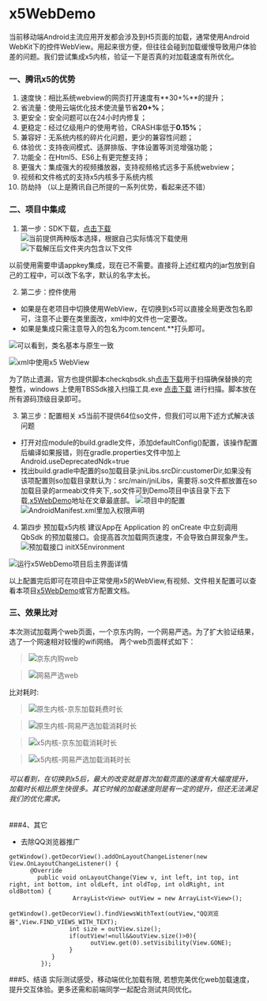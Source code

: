 # x5WebDemo
   当前移动端Android主流应用开发都会涉及到H5页面的加载，通常使用Android WebKit下的控件WebView。用起来很方便，但往往会碰到加载缓慢导致用户体验差的问题。我们尝试集成x5内核，验证一下是否真的对加载速度有所优化。

### 一、腾讯x5的优势
1) 速度快：相比系统webview的网页打开速度有**30+%**的提升；
2) 省流量：使用云端优化技术使流量节省**20+%**；
3) 更安全：安全问题可以在24小时内修复；
4) 更稳定：经过亿级用户的使用考验，CRASH率低于**0.15%**；
5) 兼容好：无系统内核的碎片化问题，更少的兼容性问题；
6) 体验优：支持夜间模式、适屏排版、字体设置等浏览增强功能；
7) 功能全：在Html5、ES6上有更完整支持；
8) 更强大：集成强大的视频播放器，支持视频格式远多于系统webview；
9) 视频和文件格式的支持x5内核多于系统内核
10) 防劫持
（以上是腾讯自己所提的一系列优势，看起来还不错）

### 二、项目中集成
1) 第一步：SDK下载，[点击下载](http://x5.tencent.com/tbs/sdk.html) 
![当前提供两种版本选择，根据自己实际情况下载使用](https://upload-images.jianshu.io/upload_images/5443336-35f9dfceb83ed765.png?imageMogr2/auto-orient/strip%7CimageView2/2/w/1240) 
![下载解压后文件夹内包含以下文件](https://upload-images.jianshu.io/upload_images/5443336-263163bf26cd72df.png?imageMogr2/auto-orient/strip%7CimageView2/2/w/1240)

  以前使用需要申请appkey集成，现在已不需要。直接将上述红框内的jar包放到自己的工程中，可以改下名字，默认的名字太长。
  
2) 第二步：控件使用

* 如果是在老项目中切换使用WebView，在切换到x5可以直接全局更改包名即可，注意不止要在类里面改，xml中的文件也一定要改。
* 如果是集成只需注意导入的包名为com.tencent.**打头即可。

![可以看到，类名基本与原生一致](https://upload-images.jianshu.io/upload_images/5443336-8a0f0ce08813c4bf.png?imageMogr2/auto-orient/strip%7CimageView2/2/w/1240)

![xml中使用x5 WebView](https://upload-images.jianshu.io/upload_images/5443336-0bf833670f120ba9.png?imageMogr2/auto-orient/strip%7CimageView2/2/w/1240)


为了防止遗漏，官方也提供脚本checkqbsdk.sh[点击下载](http://res.imtt.qq.com/TES/checkqbsdk.zip)用于扫描确保替换的完整性，windows 上使用TBSSdk接入扫描工具.exe [点击下载](http://res.imtt.qq.com/TES/TBSSdk_windows.zip) 进行扫描。脚本放在所有源码顶级目录即可。

3) 第三步：配置相关
x5当前不提供64位so文件，但我们可以用下述方式解决该问题
* 打开对应module的build.gradle文件，添加defaultConfig()配置，该操作配置后编译如果报错，则在gradle.properties文件中加上Android.useDeprecatedNdk=true
* 找出build.gradle中配置的so加载目录:jniLibs.srcDir:customerDir,如果没有该项配置则so加载目录默认为：src/main/jniLibs，需要将.so文件都放置在so加载目录的armeabi文件夹下,.so文件可到Demo项目中该目录下去下载,[x5WebDemo](https://github.com/RickyYu/x5WebDemo)地址在文章最底部。
![项目中的配置](https://upload-images.jianshu.io/upload_images/5443336-5122e6a7aca5d25a.png?imageMogr2/auto-orient/strip%7CimageView2/2/w/1240)
![AndroidManifest.xml里加入权限声明](https://upload-images.jianshu.io/upload_images/5443336-1d781f48bf0cf042.png?imageMogr2/auto-orient/strip%7CimageView2/2/w/1240)
4) 第四步 预加载x5内核
建议App在 Application 的 onCreate 中立刻调用 QbSdk 的预加载接口。会提高首次加载网页速度，不会导致白屏现象产生。
![预加载接口 initX5Environment ](https://upload-images.jianshu.io/upload_images/5443336-f6c32c0cb9f0032e.png?imageMogr2/auto-orient/strip%7CimageView2/2/w/1240)

![运行x5WebDemo项目后主界面详情](https://upload-images.jianshu.io/upload_images/5443336-ab834437deaea517.png?imageMogr2/auto-orient/strip%7CimageView2/2/w/1240)

以上配置完后即可在项目中正常使用x5的WebView,有视频、文件相关配置可以查看本项目[x5WebDemo](https://github.com/RickyYu/x5WebDemo)或官方配置文档。


### 三、效果比对
本次测试加载两个web页面，一个京东内购，一个网易严选。为了扩大验证结果，选了一个网速相对较慢的wifi网络。
两个web页面样式如下：
 >![京东内购web](https://upload-images.jianshu.io/upload_images/5443336-9f2c119742ec4d97.png?imageMogr2/auto-orient/strip%7CimageView2/2/w/1240)

>![网易严选web](https://upload-images.jianshu.io/upload_images/5443336-bdc485e8b9ab10e8.png?imageMogr2/auto-orient/strip%7CimageView2/2/w/1240)



比对耗时:
>![原生内核-京东加载耗费时长](https://upload-images.jianshu.io/upload_images/5443336-161709c510731104.png?imageMogr2/auto-orient/strip%7CimageView2/2/w/1240)

>![原生内核-网易严选加载消耗时长](https://upload-images.jianshu.io/upload_images/5443336-a78d21590af042ab.png?imageMogr2/auto-orient/strip%7CimageView2/2/w/1240)

>![x5内核-京东加载消耗时长](https://upload-images.jianshu.io/upload_images/5443336-8d2741ae2f79c274.png?imageMogr2/auto-orient/strip%7CimageView2/2/w/1240)

>![x5内核-网易严选加载消耗时长](https://upload-images.jianshu.io/upload_images/5443336-f43068ae816b5111.png?imageMogr2/auto-orient/strip%7CimageView2/2/w/1240)


######     可以看到，在切换到x5后，最大的改变就是首次加载页面的速度有大幅度提升，加载时长相比原生快很多。其它时候的加载速度则是有一定的提升，但还无法满足我们的优化需求。

###4、其它
* 去除QQ浏览器推广
 ```
getWindow().getDecorView().addOnLayoutChangeListener(new View.OnLayoutChangeListener() {
       @Override 
         public void onLayoutChange(View v, int left, int top, int right, int bottom, int oldLeft, int oldTop, int oldRight, int oldBottom) { 
                   ArrayList<View> outView = new ArrayList<View>();  
                   getWindow().getDecorView().findViewsWithText(outView,"QQ浏览器",View.FIND_VIEWS_WITH_TEXT); 
                  int size = outView.size(); 
                  if(outView!=null&&outView.size()>0){ 
                        outView.get(0).setVisibility(View.GONE); 
                  } 
             }
          });
```



###5、结语
  实际测试感受，移动端优化加载有限, 若想完美优化web加载速度，提升交互体验。更多还需和前端同学一起配合测试共同优化。
